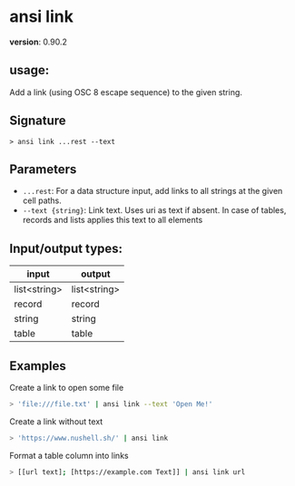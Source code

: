 # ansi link

**version**: 0.90.2

## **usage**:

Add a link (using OSC 8 escape sequence) to the given string.

## Signature

`> ansi link ...rest --text`

## Parameters

- `...rest`: For a data structure input, add links to all strings at the given cell paths.
- `--text {string}`: Link text. Uses uri as text if absent. In case of
  tables, records and lists applies this text to all elements

## Input/output types:

| input          | output         |
| -------------- | -------------- |
| list\<string\> | list\<string\> |
| record         | record         |
| string         | string         |
| table          | table          |

## Examples

Create a link to open some file

```bash
> 'file:///file.txt' | ansi link --text 'Open Me!'
```

Create a link without text

```bash
> 'https://www.nushell.sh/' | ansi link
```

Format a table column into links

```bash
> [[url text]; [https://example.com Text]] | ansi link url
```
